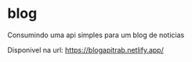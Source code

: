 # blog
Consumindo uma api simples para um blog de noticias 

Disponivel na url: https://blogapitrab.netlify.app/
